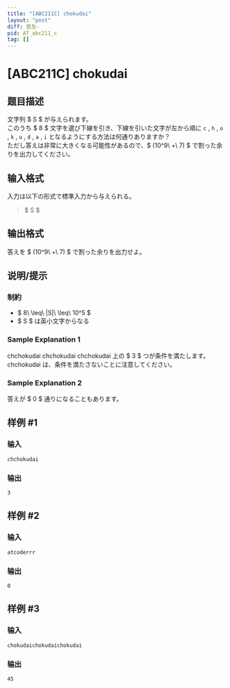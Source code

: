 ```yaml
---
title: "[ABC211C] chokudai"
layout: "post"
diff: 普及-
pid: AT_abc211_c
tag: []
---
```


# [ABC211C] chokudai

## 题目描述

[problemUrl]: https://atcoder.jp/contests/abc211/tasks/abc211_c

文字列 $ S $ が与えられます。  
 このうち $ 8 $ 文字を選び下線を引き、下線を引いた文字が左から順に `c` , `h` , `o` , `k` , `u` , `d` , `a` , `i` となるようにする方法は何通りありますか？  
 ただし答えは非常に大きくなる可能性があるので、$ (10^9\ +\ 7) $ で割った余りを出力してください。

## 输入格式

入力は以下の形式で標準入力から与えられる。

> $ S $

## 输出格式

答えを $ (10^9\ +\ 7) $ で割った余りを出力せよ。

## 说明/提示

### 制約

- $ 8\ \leq\ |S|\ \leq\ 10^5 $
- $ S $ は英小文字からなる

### Sample Explanation 1

chchokudai chchokudai chchokudai 上の $ 3 $ つが条件を満たします。 chchokudai は、条件を満たさないことに注意してください。

### Sample Explanation 2

答えが $ 0 $ 通りになることもあります。

## 样例 #1

### 输入

```
chchokudai
```

### 输出

```
3
```

## 样例 #2

### 输入

```
atcoderrr
```

### 输出

```
0
```

## 样例 #3

### 输入

```
chokudaichokudaichokudai
```

### 输出

```
45
```

